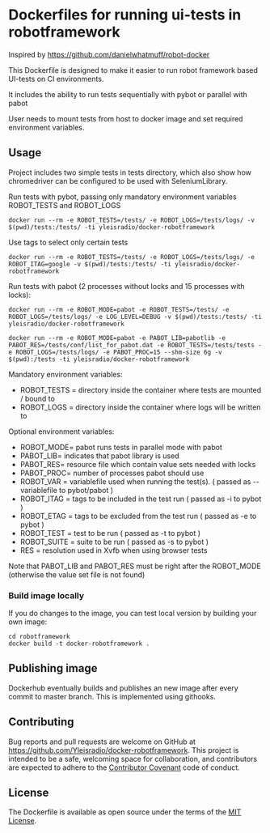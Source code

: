 # Dockerfiles for running ui-tests in robotframework

Inspired by https://github.com/danielwhatmuff/robot-docker

This Dockerfile is designed to make it easier to run robot framework based UI-tests on CI environments.

It includes the ability to run tests sequentially with pybot or parallel with pabot

User needs to mount tests from host to docker image and set required environment variables.

## Usage

Project includes two simple tests in tests directory, which also show how chromedriver can be configured to be used with SeleniumLibrary.

Run tests with pybot, passing only mandatory environment variables ROBOT_TESTS and ROBOT_LOGS

``
docker run --rm -e ROBOT_TESTS=/tests/ -e ROBOT_LOGS=/tests/logs/ -v $(pwd)/tests:/tests/ -ti yleisradio/docker-robotframework
``

Use tags to select only certain tests

``
docker run --rm -e ROBOT_TESTS=/tests/ -e ROBOT_LOGS=/tests/logs/ -e ROBOT_ITAG=google -v $(pwd)/tests:/tests/ -ti yleisradio/docker-robotframework
``

Run tests with pabot (2 processes without locks and 15 processes with locks):

``
docker run --rm -e ROBOT_MODE=pabot -e ROBOT_TESTS=/tests/ -e ROBOT_LOGS=/tests/logs/ -e LOG_LEVEL=DEBUG -v $(pwd)/tests:/tests/ -ti yleisradio/docker-robotframework
``

``
docker run --rm -e ROBOT_MODE=pabot -e PABOT_LIB=pabotlib -e PABOT_RES=/tests/conf/list_for_pabot.dat -e ROBOT_TESTS=/tests/tests -e ROBOT_LOGS=/tests/logs/ -e PABOT_PROC=15 --shm-size 6g -v $(pwd):/tests -ti yleisradio/docker-robotframework
``

Mandatory environment variables:

- ROBOT_TESTS = directory inside the container where tests are mounted / bound to
- ROBOT_LOGS = directory inside the container where logs will be written to

Optional environment variables:

- ROBOT_MODE= pabot runs tests in parallel mode with pabot
- PABOT_LIB= indicates that pabot library is used
- PABOT_RES= resource file which contain value sets needed with locks
- PABOT_PROC= number of processes pabot should use
- ROBOT_VAR = variablefile used when running the test(s). ( passed as --variablefile to pybot/pabot )
- ROBOT_ITAG = tags to be included in the test run ( passed as -i to pybot )
- ROBOT_ETAG = tags to be excluded from the test run ( passed as -e to pybot )
- ROBOT_TEST = test to be run ( passed as -t to pybot )
- ROBOT_SUITE = suite to be run ( passed as -s to pybot )
- RES = resolution used in Xvfb when using browser tests

Note that PABOT_LIB and PABOT_RES must be right after the ROBOT_MODE (otherwise the value set file is not found)

### Build image locally 

If you do changes to the image, you can test local version by building your own image:

```
cd robotframework
docker build -t docker-robotframework .
```

## Publishing image
Dockerhub eventually builds and publishes an new image after every commit to master branch. 
This is implemented using githooks.

## Contributing

Bug reports and pull requests are welcome on GitHub at https://github.com/Yleisradio/docker-robotframework. This project is intended to be a safe, welcoming space for collaboration, and contributors are expected to adhere to the [Contributor Covenant](http://contributor-covenant.org) code of conduct.

## License

The Dockerfile is available as open source under the terms of the [MIT License](http://opensource.org/licenses/MIT).
